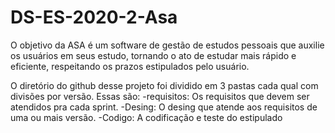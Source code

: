 # DS-ES-2020-2-Asa
O objetivo da ASA é um software de gestão de estudos pessoais que auxilie os usuários em seus estudo, tornando o ato de estudar mais rápido e eficiente, respeitando os prazos estipulados pelo usuário.

O diretório do github desse projeto foi dividido em 3 pastas cada qual com divisões por versão. Essas são:
  -requisitos: Os requisitos que devem ser atendidos pra cada sprint.
  -Desing: O desing que atende aos requisitos de uma ou mais versão.
  -Codigo: A codificação e teste do estipulado
